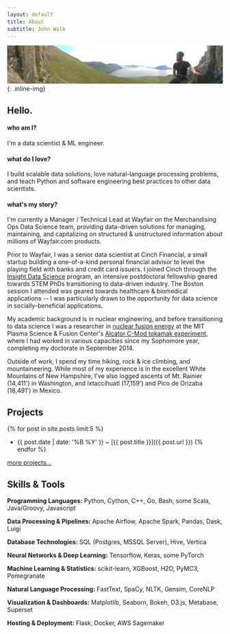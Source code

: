```yaml
---
layout: default
title: About
subtitle: John Walk
---
```


![ProfilePhoto](/images/headers/faroes.jpg){: .inline-img}

## Hello.

#### who am I?

I'm a data scientist & ML engineer.

#### what do I love?

I build scalable data solutions, love natural-language processing problems,
and teach Python and software engineering best practices to other data
scientists.

#### what's my story?

I'm currently a Manager / Technical Lead at Wayfair on the
Merchandising Ops Data Science team, providing data-driven solutions for
managing, maintaining, and capitalizing on structured & unstructured
information about millions of Wayfair.com products.

Prior to Wayfair, I was a senior data scientist at Cinch Financial, a small
startup building a one-of-a-kind personal financial advisor to level the
playing field with banks and credit card issuers.  I joined Cinch through the
[Insight Data Science](http://insightdatascience.com/)
program, an intensive postdoctoral fellowship geared towards STEM PhDs
transitioning to data-driven industry.  The Boston session I attended
was geared towards healthcare & biomedical applications -- I was particularly
drawn to the opportunity for data science in socially-beneficial applications.

My academic background is in nuclear engineering, and before transitioning to
data science I was a researcher in [nuclear fusion energy](/pages/fusionprimer)
at the MIT Plasma Science & Fusion Center's
[Alcator C-Mod tokamak experiment](http://www.psfc.mit.edu/research/magnetic-fusion-energy),
where I had worked in various capacities since my Sophomore year, completing my
doctorate in September 2014.

Outside of work, I spend my time hiking, rock & ice climbing, and
mountaineering.  While most of my experience is in the excellent White Mountains
of New Hampshire, I've also logged ascents of Mt. Rainier (14,411') in Washington,
and Ixtaccíhuatl (17,159') and Pico de Orizaba (18,491') in Mexico.

## Projects

{% for post in site.posts limit:5 %}
  - {{ post.date | date: '%B %Y' }} <span class="separator">~</span> [{{ post.title }}]({{ post.url }})
{% endfor %}

[more projects...](/pages/projects)

## Skills & Tools

**Programming Languages:**
Python, Cython, C++, Go, Bash, some Scala, Java/Groovy, Javascript

**Data Processing & Pipelines:**
Apache Airflow, Apache Spark, Pandas, Dask, Luigi

**Database Technologies:**
SQL (Postgres, MSSQL Server), Hive, Vertica

**Neural Networks & Deep Learning:**
Tensorflow, Keras, some PyTorch

**Machine Learning & Statistics:**
scikit-learn, XGBoost, H2O, PyMC3, Pomegranate

**Natural Language Processing:**
FastText, SpaCy, NLTK, Gensim, CoreNLP

**Visualization & Dashboards:**
Matplotlib, Seaborn, Bokeh, D3.js, Metabase, Superset

**Hosting & Deployment:**
Flask, Docker, AWS Sagemaker
